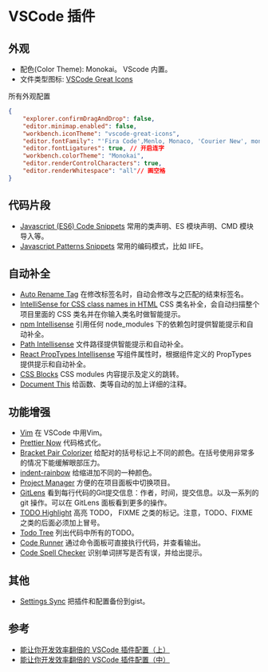 # VSCode 插件
## 外观
* 配色(Color Theme): Monokai。 VScode 内置。
* 文件类型图标: [VSCode Great Icons](https://marketplace.visualstudio.com/items?itemName=emmanuelbeziat.vscode-great-icons)

所有外观配置
```json
{
    "explorer.confirmDragAndDrop": false,
    "editor.minimap.enabled": false,
    "workbench.iconTheme": "vscode-great-icons",
    "editor.fontFamily": "'Fira Code',Menlo, Monaco, 'Courier New', monospace",
    "editor.fontLigatures": true, // 开启连字
    "workbench.colorTheme": "Monokai",
    "editor.renderControlCharacters": true,
    "editor.renderWhitespace": "all"// 画空格
}
```

## 代码片段
* [Javascript (ES6) Code Snippets](https://marketplace.visualstudio.com/items?itemName=xabikos.JavaScriptSnippets) 常用的类声明、ES 模块声明、CMD 模块导入等。
* [Javascript Patterns Snippets](https://marketplace.visualstudio.com/items?itemName=nikhilkumar80.js-patterns-snippets) 常用的编码模式，比如 IIFE。

## 自动补全
* [Auto Rename Tag](https://marketplace.visualstudio.com/items?itemName=formulahendry.auto-rename-tag) 在修改标签名时，自动会修改与之匹配的结束标签名。
* [IntelliSense for CSS class names in HTML](https://marketplace.visualstudio.com/items?itemName=Zignd.html-css-class-completion&ssr=false) CSS 类名补全，会自动扫描整个项目里面的 CSS 类名并在你输入类名时做智能提示。
* [npm Intellisense](https://marketplace.visualstudio.com/items?itemName=christian-kohler.npm-intellisense) 引用任何 node_modules 下的依赖包时提供智能提示和自动补全。
* [Path Intellisense](https://marketplace.visualstudio.com/items?itemName=christian-kohler.path-intellisense) 文件路径提供智能提示和自动补全。
* [React PropTypes Intellisense](https://marketplace.visualstudio.com/items?itemName=OfHumanBondage.react-proptypes-intellisense) 写组件属性时，根据组件定义的 PropTypes 提供提示和自动补全。
* [CSS Blocks](https://marketplace.visualstudio.com/items?itemName=vunguyentuan.vscode-css-blocks) CSS modules 内容提示及定义的跳转。
* [Document This](https://marketplace.visualstudio.com/items?itemName=joelday.docthis) 给函数、类等自动的加上详细的注释。

## 功能增强
* [Vim](https://marketplace.visualstudio.com/items?itemName=vscodevim.vim) 在 VSCode 中用Vim。
* [Prettier Now](https://marketplace.visualstudio.com/items?itemName=remimarsal.prettier-now) 代码格式化。
* [Bracket Pair Colorizer](https://marketplace.visualstudio.com/items?itemName=CoenraadS.bracket-pair-colorizer) 给配对的括号标记上不同的颜色。在括号使用非常多的情况下能缓解眼部压力。
* [indent-rainbow](https://marketplace.visualstudio.com/items?itemName=oderwat.indent-rainbow) 给缩进加不同的一种颜色。
* [Project Manager](https://marketplace.visualstudio.com/items?itemName=alefragnani.project-manager) 方便的在项目面板中切换项目。
* [GitLens](https://marketplace.visualstudio.com/items?itemName=eamodio.gitlens) 看到每行代码的Git提交信息：作者，时间，提交信息。以及一系列的git 操作。可以在 GitLens 面板看到更多的操作。
* [TODO Highlight](https://marketplace.visualstudio.com/items?itemName=wayou.vscode-todo-highlight) 高亮 TODO， FIXME 之类的标记。注意，TODO、FIXME 之类的后面必须加上冒号。
* [Todo Tree](https://marketplace.visualstudio.com/items?itemName=Gruntfuggly.todo-tree) 列出代码中所有的TODO。
* [Code Runner](https://marketplace.visualstudio.com/items?itemName=formulahendry.code-runner) 通过命令面板可直接执行代码，并查看输出。
* [Code Spell Checker](https://marketplace.visualstudio.com/items?itemName=streetsidesoftware.code-spell-checker) 识别单词拼写是否有误，并给出提示。

## 其他
* [Settings Sync](https://marketplace.visualstudio.com/items?itemName=Shan.code-settings-sync) 把插件和配置备份到gist。


## 参考
* [能让你开发效率翻倍的 VSCode 插件配置（上）](https://juejin.im/post/5a08d1d6f265da430f31950e)
* [能让你开发效率翻倍的 VSCode 插件配置（中）](https://juejin.im/post/5ad13d8a6fb9a028ce7c0721)
